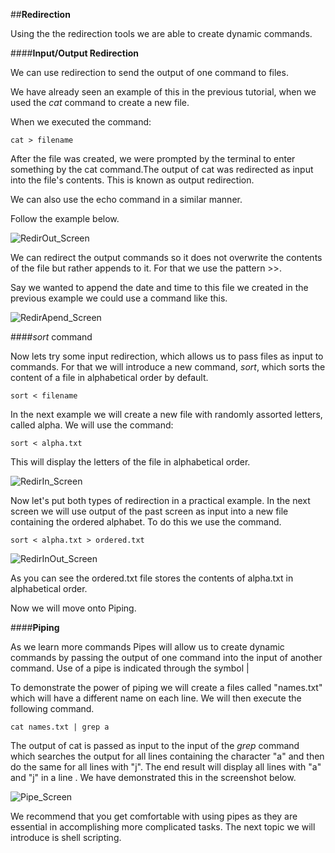 ##**Redirection**



Using the the redirection tools we are able to create dynamic commands. 



####**Input/Output Redirection**

We can use redirection to send the output of one command to files.



We have already seen an example of this in the previous tutorial, when we used the _cat_ command to create a new file. 



When we executed the command:



```cat > filename```



After the file was created,  we were prompted by the terminal to enter something by the cat command.The output of cat was redirected as input into the file's contents. This is known as output redirection. 



We can also use the echo command in a similar manner.

Follow the example below. 



 

![RedirOut_Screen](http://i.imgur.com/EWQ0SvZ.png)



We can redirect the output commands so it does not overwrite the contents of the file but rather appends to it. For that we use the pattern &gt;&gt;.



Say we wanted to append the date and time to this file we created in the previous example we could use a command like this. 



 

![RedirApend_Screen](http://i.imgur.com/uiJEIn5.png)



####_sort_ command



Now lets try some input redirection, which allows us to pass files as input to commands. For that we will introduce a new command, _sort_, which sorts the content of a file in alphabetical order by default. 



```sort < filename```



In the next example we will create a new file with randomly assorted letters, called alpha. We will use the command:



```sort < alpha.txt```



This will display the letters of the file in alphabetical order.



 

![RedirIn_Screen](http://i.imgur.com/TIkn320.png)



Now let's put both types of redirection in a practical example. In the next screen we will use output of the past screen as input into a new file containing the ordered alphabet. To do this we use the command.



```sort < alpha.txt > ordered.txt```



 

![RedirInOut_Screen](http://i.imgur.com/gi6NDdA.png)



As you can see the ordered.txt file stores the contents of alpha.txt in alphabetical order. 





Now we will move onto Piping. 



####**Piping**



As we learn more commands Pipes will allow us to create dynamic commands by passing the output of one command into the input of another command. Use of a pipe is indicated through the symbol |  



To demonstrate the power of piping we will create a files called "names.txt" which will have a different name on each line. We will then execute the following command. 



```cat names.txt | grep a```



The output of cat is passed as input to the input of the _grep_ command which searches the output for all lines containing the character "a" and then do the same for all lines with "j". The end result will display all lines with "a" and "j" in a line . We have demonstrated this in the screenshot below. 





 

![Pipe_Screen](http://i.imgur.com/wZbo9Hk.png)



We recommend that you get comfortable with using pipes as they are essential in accomplishing more complicated tasks. The next topic we will introduce is shell scripting. 
